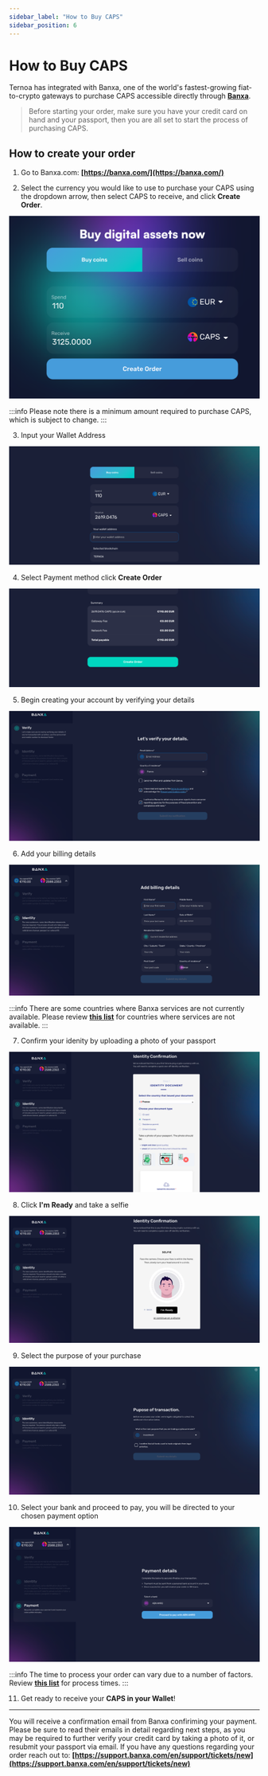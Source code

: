```yaml
---
sidebar_label: "How to Buy CAPS"
sidebar_position: 6
---
```


# How to Buy CAPS

Ternoa has integrated with Banxa, one of the world's fastest-growing fiat-to-crypto gateways to purchase CAPS accessible directly through **[Banxa](https://banxa.com/)**.

> Before starting your order, make sure you have your credit card on hand and your passport, then you are all set to start the process of purchasing CAPS. 

## How to create your order

1. Go to Banxa.com: **[https://banxa.com/](https://banxa.com/)**

2. Select the currency you would like to use to purchase your CAPS using the dropdown arrow, then select CAPS to receive, and click **Create Order**.

![img-desktop](./1order.png)

:::info
Please note there is a minimum amount required to purchase CAPS, which is subject to change. 
:::

3. Input your Wallet Address

![img-desktop](./2walletaddress.png)

4. Select Payment method click **Create Order**

![img-desktop](./createorder.png)

5. Begin creating your account by verifying your details 

![img-desktop](./3verifydetails.png)

6. Add your billing details

![img-desktop](./5billing.png)

:::info
There are some countries where Banxa services are not currently available. Please review **[this list](https://support.banxa.com/en/support/solutions/articles/44002216505-what-countries-are-supported-by-banxa-)** for countries where services are not available. 
:::

7. Confirm your idenity by uploading a photo of your passport

![img-desktop](./7passport.png)

8. Click **I'm Ready** and take a selfie

![img-desktop](./8selfie.png)

9. Select the purpose of your purchase

![img-desktop](./10purpose.png)

10. Select your bank and proceed to pay, you will be directed to your chosen payment option

![img-desktop](./11paymentoption.png)

:::info
The time to process your order can vary due to a number of factors. Review **[this list](https://support.banxa.com/en/support/solutions/articles/44002216503-how-long-will-my-order-take-)** for process times. 
:::

11. Get ready to receive your **CAPS in your Wallet**!

___
You will receive a confirmation email from Banxa confiriming your payment. Please be sure to read their emails in detail regarding next steps, as you may be required to further verify your credit card by taking a photo of it, or resubmit your passport via email. If you have any questions regarding your order reach out to: **[https://support.banxa.com/en/support/tickets/new](https://support.banxa.com/en/support/tickets/new)**



